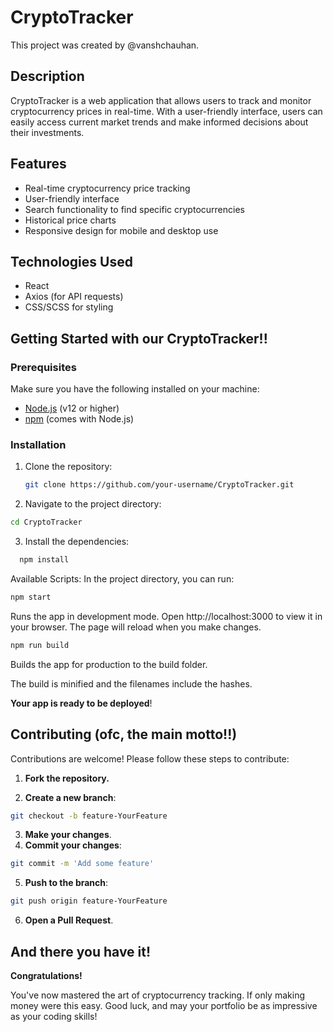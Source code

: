 # CryptoTracker

This project was created by @vanshchauhan.

## Description

CryptoTracker is a web application that allows users to track and monitor cryptocurrency prices in real-time. With a user-friendly interface, users can easily access current market trends and make informed decisions about their investments.

## Features

- Real-time cryptocurrency price tracking
- User-friendly interface
- Search functionality to find specific cryptocurrencies
- Historical price charts
- Responsive design for mobile and desktop use

## Technologies Used

- React
- Axios (for API requests)
- CSS/SCSS for styling

## Getting Started with our CryptoTracker!!

### Prerequisites

Make sure you have the following installed on your machine:

- [Node.js](https://nodejs.org/) (v12 or higher)
- [npm](https://www.npmjs.com/) (comes with Node.js)

### Installation

1. Clone the repository:
   ```bash
   git clone https://github.com/your-username/CryptoTracker.git

2. Navigate to the project directory:
  ```bash
  cd CryptoTracker
```
3. Install the dependencies:
```bash
  npm install
```

Available Scripts:
In the project directory, you can run:
```bash
npm start
```
Runs the app in development mode.
Open http://localhost:3000 to view it in your browser. The page will reload when you make changes.
```bash
npm run build
```
Builds the app for production to the build folder.

 The build is minified and the filenames include the hashes. 
 
 **Your app is ready to be deployed**!


## Contributing (ofc, the main motto!!)
Contributions are welcome! Please follow these steps to contribute:

1. **Fork the repository.**  

2. **Create a new branch**:  
```bash
git checkout -b feature-YourFeature
```
3. **Make your changes**.
4. **Commit your changes**:
```bash
git commit -m 'Add some feature'
```
5. **Push to the branch**:
```bash
git push origin feature-YourFeature
```
6. **Open a Pull Request**.

## And there you have it! 
**Congratulations!**

You've now mastered the art of cryptocurrency tracking. If only making money were this easy. Good luck, and may your portfolio be as impressive as your coding skills!



   
